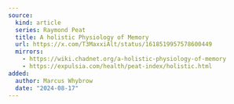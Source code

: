 ```yaml
---
source:
  kind: article
  series: Raymond Peat
  title: A holistic Physiology of Memory
  url: https://x.com/T3MaxxiAlt/status/1618519957578600449 
  mirrors:
    - https://wiki.chadnet.org/a-holistic-physiology-of-memory
    - https://expulsia.com/health/peat-index/holistic.html
added:
  author: Marcus Whybrow
  date: "2024-08-17"
---
```

